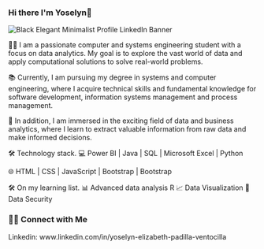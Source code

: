 ### Hi there I'm Yoselyn👋
![Black Elegant Minimalist Profile LinkedIn Banner](https://github.com/Yoselyn1234/Yoselyn1234/assets/116465963/85c3e9aa-ae60-404e-84e9-d4f662f359b4)

👨‍💻 I am a passionate computer and systems engineering student with a focus on data analytics. My goal is to explore the vast world of data and apply computational solutions to solve real-world problems.

📚 Currently, I am pursuing my degree in systems and computer engineering, where I acquire technical skills and fundamental knowledge for software development, information systems management and process management.

🌱 In addition, I am immersed in the exciting field of data and business analytics, where I learn to extract valuable information from raw data and make informed decisions.

🛠 Technology stack.
💻 Power BI | Java | SQL | Microsoft Excel | Python

🌐 HTML | CSS | JavaScript | Bootstrap | Bootstrap

🛠 On my learning list.
📊 Advanced data analysis R
📈 Data Visualization
🔐 Data Security

<h3> 🤝🏻 Connect with Me </h3>
Linkedin: www.linkedin.com/in/yoselyn-elizabeth-padilla-ventocilla
<br>

